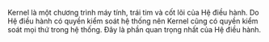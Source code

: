 Kernel là một chương trình máy tính, trái tim và cốt lõi của Hệ điều hành. Do Hệ điều hành có quyền kiểm soát hệ thống nên Kernel cũng có quyền kiểm soát mọi thứ trong hệ thống. Đây là phần quan trọng nhất của Hệ điều hành.
